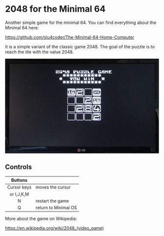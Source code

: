 # 2048 for the Minimal 64

Another simple game for the minimal 64.
You can find everything about the Minimal 64 here:

https://github.com/slu4coder/The-Minimal-64-Home-Computer

It is a simple variant of the classic game 2048. The goal of the puzzle is to reach the tile with the value 2048.

![atomix](pic/2048-game.jpg)

## Controls

|Buttons     |                     |
|:----------:|:--------------------|
|Cursor keys |moves the cursur     |
|or I,J,K,M  |                     |
|N           |restart the game     |
|Q           |return to Minimal OS |


More about the game on Wikipedia:

https://en.wikipedia.org/wiki/2048_(video_game)

